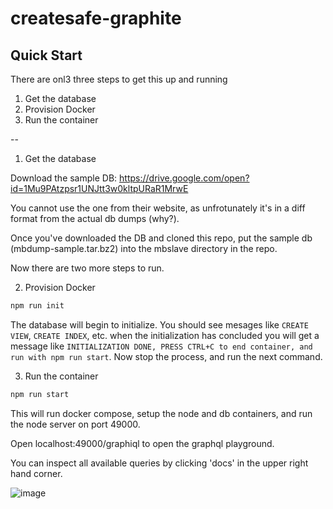 # createsafe-graphite

## Quick Start

There are onl3 three steps to get this up and running

1.  Get the database
2.  Provision Docker
3.  Run the container

--

1.  Get the database

Download the sample DB: https://drive.google.com/open?id=1Mu9PAtzpsr1UNJtt3w0kltpURaR1MrwE

You cannot use the one from their website, as unfrotunately it's in a diff format from the actual db dumps (why?).

Once you've downloaded the DB and cloned this repo, put the sample db (mbdump-sample.tar.bz2) into the mbslave directory in the repo.

Now there are two more steps to run.

2.  Provision Docker

```sh
npm run init
```

The database will begin to initialize. You should see mesages like `CREATE VIEW`, `CREATE INDEX`, etc. when the initialization has concluded you will get a message like `INITIALIZATION DONE, PRESS CTRL+C to end container, and run with npm run start`. Now stop the process, and run the next command.

3.  Run the container

```sh
npm run start
```

This will run docker compose, setup the node and db containers, and run the node server on port 49000.

Open localhost:49000/graphiql to open the graphql playground.

You can inspect all available queries by clicking 'docs' in the upper right hand corner.

![image](https://user-images.githubusercontent.com/954596/37054508-aba4827e-2144-11e8-820e-29f31acea82f.png)
